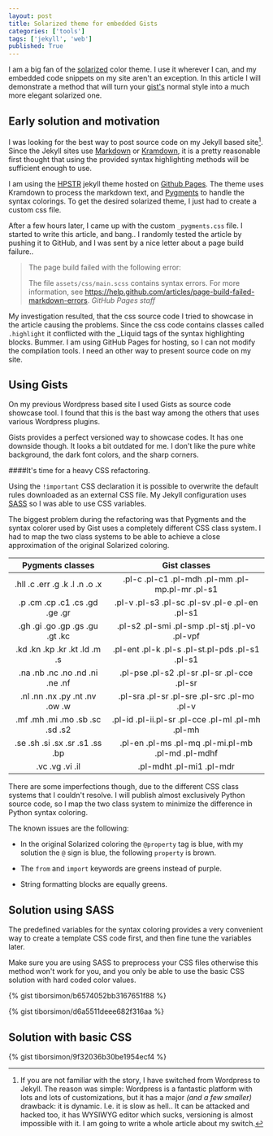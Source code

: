 ```yaml
---
layout: post
title: Solarized theme for embedded Gists
categories: ['tools']
tags: ['jekyll', 'web']
published: True
---
```


I am a big fan of the [solarized](http://ethanschoonover.com/solarized) color theme. I use it wherever I can, and my embedded code snippets on my site aren't an exception. In this article I will demonstrate a method that will turn your [gist's](gist.github.com) normal style into a much more elegant solarized one.

## Early solution and motivation

I was looking for the best way to post source code on my Jekyll based site[^1]. Since the Jekyll sites use [Markdown](http://en.wikipedia.org/wiki/Markdown) or [Kramdown](http://kramdown.gettalong.org), it is a pretty reasonable first thought that using the provided syntax highlighting methods will be sufficient enough to use.

I am using the [HPSTR](https://github.com/mmistakes/hpstr-jekyll-theme) jekyll theme hosted on [Github Pages](https://pages.github.com). The theme uses Kramdown to process the markdown text, and [Pygments](http://pygments.org) to handle the syntax colorings. To get the desired solarized theme, I just had to create a custom css file.

After a few hours later, I came up with the custom `_pygments.css` file. I started to write this article, and bang.. I randomly tested the article by pushing it to GitHub, and I was sent by a nice letter about a page build failure..

<blockquote>
The page build failed with the following error:

The file `assets/css/main.scss` contains syntax errors. For more information, see https://help.github.com/articles/page-build-failed-markdown-errors.
<cite>GitHub Pages staff</cite>
</blockquote>

My investigation resulted, that the css source code I tried to showcase in the article causing the problems. Since the css code contains classes called `.highlight` it conflicted with the _Liquid tags of the syntax highlighting blocks. Bummer. I am using GitHub Pages for hosting, so I can not modify the compilation tools. I need an other way to present source code on my site.


## Using Gists

On my previous Wordpress based site I used Gists as source code showcase tool. I found that this is the bast way among the others that uses various Wordpress plugins.

Gists provides a perfect versioned way to showcase codes. It has one downside though. It looks a bit outdated for me. I don't like the pure white background, the dark font colors, and the sharp corners.

####It's time for a heavy CSS refactoring. 

Using the `!important` CSS declaration it is possible to overwrite the default rules downloaded as an external CSS file. My Jekyll configuration uses [SASS](http://sass-lang.com) so I was able to use CSS variables.

The biggest problem during the refactoring was that Pygments and the syntax colorer used by Gist uses a completely different CSS class system. I had to map the two class systems to be able to achieve a close approximation of the original Solarized coloring.

| Pygments classes   |      Gist classes      |
|:--------:|:-------------:|
|.hll .c .err .g .k .l .n .o .x  | .pl-c .pl-c1 .pl-mdh .pl-mm .pl-mp.pl-mr .pl-s1   |
|.p .cm .cp .c1 .cs .gd .ge .gr  | .pl-v .pl-s3 .pl-sc .pl-sv .pl-e .pl-en .pl-s1    |
|.gh .gi .go .gp .gs .gu .gt .kc | .pl-s2 .pl-smi .pl-smp .pl-stj .pl-vo .pl-vpf     |
|.kd .kn .kp .kr .kt .ld .m .s   | .pl-ent .pl-k .pl-s .pl-st.pl-pds .pl-s1 .pl-s1   |
|.na .nb .nc .no .nd .ni .ne .nf | .pl-pse .pl-s2 .pl-sr .pl-sr .pl-cce .pl-sr       |
|.nl .nn .nx .py .nt .nv .ow .w  | .pl-sra .pl-sr .pl-sre .pl-src .pl-mo .pl-v       |
|.mf .mh .mi .mo .sb .sc .sd .s2 | .pl-id .pl-ii.pl-sr .pl-cce .pl-ml .pl-mh .pl-mh  |
|.se .sh .si .sx .sr .s1 .ss .bp | .pl-en .pl-ms .pl-mq .pl-mi.pl-mb .pl-md .pl-mdhf |
|.vc .vg .vi .il                 | .pl-mdht .pl-mi1 .pl-mdr                          |



There are some imperfections though, due to the different CSS class systems that I couldn't resolve. I will publish almost exclusively Python source code, so I map the two class system to minimize the difference in Python syntax coloring. 

The known issues are the following:

- In the original Solarized coloring the `@property` tag is blue, with my solution the `@` sign is blue, the following `property` is brown.

- The `from` and `import` keywords are greens instead of purple.

- String formatting blocks are equally greens.

## Solution using SASS

The predefined variables for the syntax coloring provides a very convenient way to create a template CSS code first, and then fine tune the variables later.

<a class="btn btn-info">Make sure you are using SASS to preprocess your CSS files otherwise this method won't work for you, and you only be able to use the basic CSS solution with hard coded color values.</a>

{% gist tiborsimon/b6574052bb3167651f88 %}

{% gist tiborsimon/d6a5511deee682f316aa %}


## Solution with basic CSS

{% gist tiborsimon/9f32036b30be1954ecf4 %}


[^1]: If you are not familiar with the story, I have switched from Wordpress to Jekyll. The reason was simple: Wordpress is a fantastic platform with lots and lots of customizations, but it has a major _(and a few smaller)_ drawback: it is dynamic. I.e. it is slow as hell.. It can be attacked and hacked too, it has WYSIWYG editor which sucks, versioning is almost impossible with it. I am going to write a whole article about my switch.

